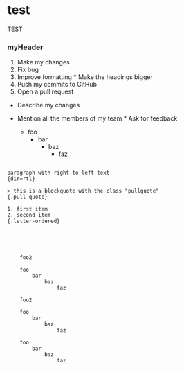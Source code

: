 # test
TEST


### myHeader

1. Make my changes
  1. Fix bug
  2. Improve formatting
    * Make the headings bigger
2. Push my commits to GitHub
3. Open a pull request
  * Describe my changes
  * Mention all the members of my team
    	* Ask for feedback


    * foo
       *  bar
            * baz
                * faz
                
                
```

paragraph with right-to-left text
{dir=rtl}

> this is a blockquote with the class "pullquote"
{.pull-quote}

1. first item
2. second item
{.letter-ordered}





    foo2

    foo
        bar
            baz
                faz

    foo2

    foo
        bar
            baz
                faz

    foo
        bar
            baz
                faz

